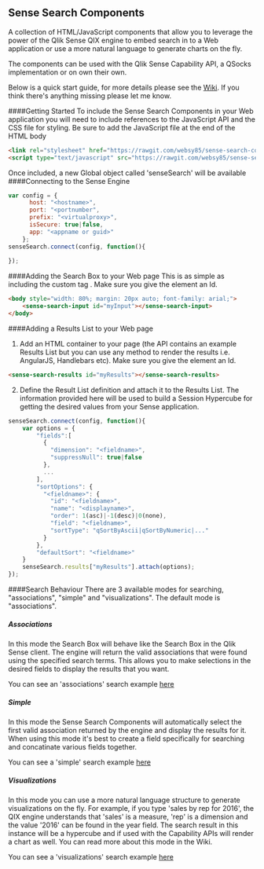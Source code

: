 ## Sense Search Components
A collection of HTML/JavaScript components that allow you to leverage the power of the Qlik Sense QIX engine to embed search in to a Web application or use a more natural language to generate charts on the fly.

The components can be used with the Qlik Sense Capability API, a QSocks implementation or on own their own.

Below is a quick start guide, for more details please see the <a href='https://github.com/websy85/sense-search-components/wiki' target='_blank'>Wiki</a>. If you think there's anything missing please let me know.

####Getting Started
To include the Sense Search Components in your Web application you will need to include references to the JavaScript API and the CSS file for styling. Be sure to add the JavaScript file at the end of the HTML body
``` html
<link rel="stylesheet" href="https://rawgit.com/websy85/sense-search-components/master/build/sense-search.min.css"/>
<script type="text/javascript" src="https://rawgit.com/websy85/sense-search-components/master/build/sense-search.min.js"></script>
```
Once included, a new Global object called 'senseSearch' will be available
####Connecting to the Sense Engine
``` javascript
var config = {
      host: "<hostname>",
      port: "<portnumber",
      prefix: "<virtualproxy>",
      isSecure: true|false,
      app: "<appname or guid>"
    };
senseSearch.connect(config, function(){
    
});
```
####Adding the Search Box to your Web page
This is as simple as including the custom tag <sense-search-input>. Make sure you give the element an Id.
``` html
<body style="width: 80%; margin: 20px auto; font-family: arial;">
    <sense-search-input id="myInput"></sense-search-input>
</body>
```
####Adding a Results List to your Web page
1. Add an HTML container to your page (the API contains an example Results List but you can use any method to render the results i.e. AngularJS, Handlebars etc). Make sure you give the element an Id.
``` html
<sense-search-results id="myResults"></sense-search-results>
```
2. Define the Result List definition and attach it to the Results List. The information provided here will be used to build a Session Hypercube for getting the desired values from your Sense application.
``` javascript
senseSearch.connect(config, function(){
    var options = {
        "fields":[
          {
            "dimension": "<fieldname>",
            "suppressNull": true|false
          },
          ...
        ],
        "sortOptions": {
          "<fieldname>": {
            "id": "<fieldname>",
            "name": "<displayname>",
            "order": 1(asc)|-1(desc)|0(none),
            "field": "<fieldname>",
            "sortType": "qSortByAscii|qSortByNumeric|..."
          }
        },
        "defaultSort": "<fieldname>"
    }
    senseSearch.results["myResults"].attach(options);
});
```
####Search Behaviour
There are 3 available modes for searching, "associations", "simple" and "visualizations". The default mode is "associations".
##### Associations
In this mode the Search Box will behave like the Search Box in the Qlik Sense client. The engine will return the valid associations that were found using the specified search terms. This allows you to make selections in the desired fields to display the results that you want.

You can see an 'associations' search example [here](https://rawgit.com/websy85/sense-search-components/master/examples/coded.html)

##### Simple
In this mode the Sense Search Components will automatically select the first valid association returned by the engine and display the results for it. When using this mode it's best to create a field specifically for searching and concatinate various fields together.

You can see a 'simple' search example [here](https://rawgit.com/websy85/sense-search-components/master/examples/standard.html)

##### Visualizations
In this mode you can use a more natural language structure to generate visualizations on the fly. For example, if you type 'sales by rep for 2016', the QIX engine understands that 'sales' is a measure, 'rep' is a dimension and the value '2016' can be found in the year field. The search result in this instance will be a hypercube and if used with the Capability APIs will render a chart as well. You can read more about this mode in the Wiki.

You can see a 'visualizations' search example [here](https://rawgit.com/websy85/sense-search-components/master/examples/nlp.html)
